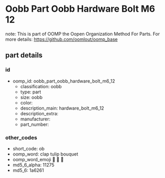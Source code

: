 # Oobb Part Oobb Hardware Bolt M6 12  

note: This is part of OOMP the Oopen Organization Method For Parts. For more details: https://github.com/oomlout/oomp_base

##  part details





### id
* oomp_id: oobb_part_oobb_hardware_bolt_m6_12
  * classification: oobb
  * type: part
  * size: oobb
  * color: 
  * description_main: hardware_bolt_m6_12
  * description_extra: 
  * manufacturer: 
  * part_number: 

### other_codes
* short_code: ob
* oomp_word: clap tulip bouquet
* oomp_word_emoji :clap: :tulip: :bouquet:
* md5_6_alpha: 11275
* md5_6: 1a6261